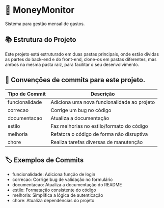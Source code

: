 # 💸 MoneyMonitor
Sistema para gestão mensal de gastos.

## 📚 Estrutura do Projeto
Este projeto está estruturado em duas pastas principais, onde estão dividas as partes do back-end e do front-end, clone-os em pastas diferentes, mas ambos na mesma pasta raiz, para facilitar o seu desenvolvimento.

## 🧾 Convenções de commits para este projeto.

| Tipo de Commit   | Descrição                                   |
|------------------| ------------------------------------------- |
| funcionalidade | Adiciona uma nova funcionalidade ao projeto  |
| correcao       | Corrige um bug no código                    |
| documentacao   | Atualiza a documentação                     |
| estilo         | Faz melhorias no estilo/formato do código   |
| melhoria       | Refatora o código de forma não disruptiva   |
| chore          | Realiza tarefas diversas de manutenção      |

## 🏷️ Exemplos de Commits

- funcionalidade: Adiciona função de login
- correcao: Corrige bug de validação no formulário
- documentacao: Atualiza a documentação do README
- estilo: Formatação consistente do código
- melhoria: Simplifica a lógica de autenticação
- chore: Atualiza dependências do projeto
